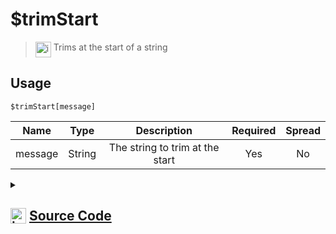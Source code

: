 # $trimStart
> <img align="top" src="https://upload.wikimedia.org/wikipedia/commons/thumb/e/e4/Infobox_info_icon.svg/160px-Infobox_info_icon.svg.png?20150409153300" alt="image" width="25" height="auto"> Trims at the start of a string
## Usage
```
$trimStart[message]
```
| Name | Type | Description | Required | Spread
| :---: | :---: | :---: | :---: | :---: |
message | String | The string to trim at the start | Yes | No
<details>
<summary>
    
## <img align="top" src="https://cdn4.iconfinder.com/data/icons/iconsimple-logotypes/512/github-512.png" alt="image" width="25" height="auto">  [Source Code](https://github.com/tryforge/ForgeScript-V2/blob/main/src/native/trimStart.ts)
    
</summary>
    
```ts
import { ArgType, NativeFunction, Return } from "../structures"

export default new NativeFunction({
    name: "$trimStart",
    version: "1.0.6",
    description: "Trims at the start of a string",
    brackets: true,
    unwrap: true,
    args: [
        {
            name: "message",
            description: "The string to trim at the start",
            rest: false,
            required: true,
            type: ArgType.String,
        },
    ],
    execute(_, [m]) {
        return Return.success(m.trimStart())
    },
})

```
    
</details>